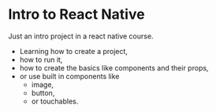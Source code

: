 # Intro to React Native #

Just an intro project in a react native course.

- Learning how to create a project,
- how to run it,
- how to create the basics like components and their props,
- or use built in components like
  - image,
  - button,
  - or touchables.

